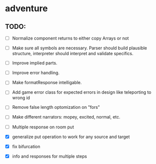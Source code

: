 # adventure

## TODO:

- [ ] Normalize component returns to either copy Arrays or not

- [ ] Make sure all symbols are necessary. Parser should build plausible structure, interpreter should interpret and validate specifics.
- [ ] Improve implied parts.
- [ ] Improve error handling.
- [ ] Make formatResponse intelligable.
- [ ] Add game error class for expected errors in design like teleporting to wrong id
- [ ] Remove false length optomization on "fors" 

- [ ] Make different narrators: mopey, excited, normal, etc.
- [ ] Multiple response on room put

- [x] generalize put operation to work for any source and target
- [x] fix bifurcation
- [x] info and responses for multiple steps